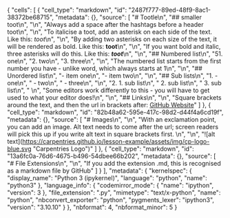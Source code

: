 {
 "cells": [
  {
   "cell_type": "markdown",
   "id": "2487f777-89ed-48f9-8ac1-38372be68715",
   "metadata": {},
   "source": [
    "# Tootle\n",
    "## smaller toot\n",
    "\n",
    "Always add a space after the hashtags before a header toot\n",
    "\n",
    "To italicise a toot, add an asterisk on each side of the text.  Like this: *toot*\n",
    "\n",
    "By adding two asterisks on each size of the text, it will be rendered as bold.  Like this: **toot**\n",
    "\n",
    "If you want bold and italic, three asterisks will do this.  Like this: ***toot***\n",
    "\n",
    "## Numbered list\n",
    "51. one\n",
    "2. two\n",
    "3. three\n",
    "\n",
    "The numbered list starts from the first number you have - unlike word, which always starts at 1\n",
    "\n",
    "## Unordered list\n",
    "- item one\n",
    "- item two\n",
    "\n",
    "## Sub lists\n",
    "1. - one\n",
    "   - two\n",
    "   - three\n",
    "\n",
    "2. 1. sub list\n",
    "   2. sub list\n",
    "   3. sub list\n",
    "  \n",
    "Some editors work differently to this - you will have to get used to what your editor does!\n",
    "\n",
    "## Links\n",
    "\n",
    "Square brackets around the text, and then the url in brackets after: [GitHub Website](https://github.com)"
   ]
  },
  {
   "cell_type": "markdown",
   "id": "82b48a62-595e-417c-98d2-d44f4a6cd19f",
   "metadata": {},
   "source": [
    "# Images\n",
    "\n",
    "With an exclamation point, you can add an image.  Alt text needs to come after the url; screen readers will pick this up if you write alt text in square brackets first.   \n",
    "\n",
    "![alt text](https://carpentries.github.io/lesson-example/assets/img/cp-logo-blue.svg \"Carpentries Logo\")"
   ]
  },
  {
   "cell_type": "markdown",
   "id": "13a6fc0a-76d6-4675-b496-54dbee66b202",
   "metadata": {},
   "source": [
    "# File Extensions\n",
    "\n",
    "If you add the extension .md, this is recognised as a markdown file by GitHub"
   ]
  }
 ],
 "metadata": {
  "kernelspec": {
   "display_name": "Python 3 (ipykernel)",
   "language": "python",
   "name": "python3"
  },
  "language_info": {
   "codemirror_mode": {
    "name": "ipython",
    "version": 3
   },
   "file_extension": ".py",
   "mimetype": "text/x-python",
   "name": "python",
   "nbconvert_exporter": "python",
   "pygments_lexer": "ipython3",
   "version": "3.10.10"
  }
 },
 "nbformat": 4,
 "nbformat_minor": 5
}
